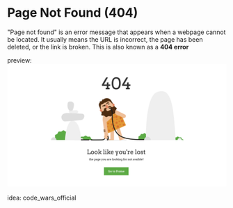 # Page Not Found (404)
"Page not found" 
is an error message that appears when a webpage cannot be located. It usually means the URL is incorrect, the page has been deleted, or the link is broken. This is also known as a **404 error**

preview:
 ![](image/image.png)

idea: code_wars_official
